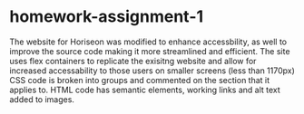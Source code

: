 # homework-assignment-1
The website for Horiseon was modified to enhance accessbility, as well to improve the source code making it more streamlined and efficient. 
The site uses flex containers to replicate the exisitng website and allow for increased accessability to those users on smaller screens (less than 1170px)
CSS code is broken into groups and commented on the section that it applies to. 
HTML code has semantic elements, working links and alt text added to images. 

